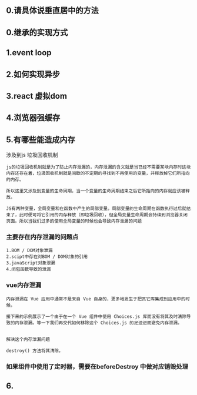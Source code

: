 
## 0.请具体说垂直居中的方法


## 0.继承的实现方式

## 1.event loop


## 2.如何实现异步

## 3.react 虚拟dom

## 4.浏览器强缓存

## 5.有哪些能造成内存
涉及到js 垃圾回收机制
```
js的垃圾回收机制就是为了防止内存泄漏的，内存泄漏的含义就是当已经不需要某块内存时这块内存还存在着，垃圾回收机制就是间歇的不定期的寻找到不再使用的变量，并释放掉它们所指向的内存。

所以这里又涉及到变量的生命周期，当一个变量的生命周期结束之后它所指向的内存就应该被释放。

JS有两种变量，全局变量和在函数中产生的局部变量。局部变量的生命周期在函数执行过后就结束了，此时便可将它引用的内存释放（即垃圾回收），但全局变量生命周期会持续到浏览器关闭页面。所以当我们过多的使用全局变量的时候也会导致内存泄漏的问题
```

### 主要存在内存泄漏的问题点
```
1.BOM / DOM对象泄漏
2.scipt中存在对BOM / DOM对象的引用
3.javaScript对象泄漏
4.闭包函数导致的泄漏
```

### vue内存泄漏
```
内存泄漏在 Vue 应用中通常不是来自 Vue 自身的，更多地发生于把其它库集成到应用中的时候。

接下来的示例展示了一个由于在一个 Vue 组件中使用 Choices.js 库而没有将其及时清除导致的内存泄漏。等一下我们再交代如何移除这个 Choices.js 的足迹进而避免内存泄漏。


解决这个内存泄漏问题

destroy() 方法将其清除。
```

### 如果组件中使用了定时器，需要在beforeDestroy 中做对应销毁处理


## 6.
